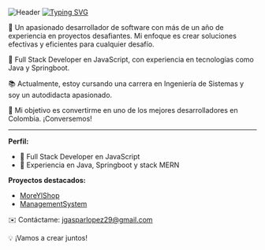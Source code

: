 ![Header](https://capsule-render.vercel.app/api?type=waving&color=00bfbf&height=80&section=header)
[![Typing SVG](https://readme-typing-svg.herokuapp.com/?color=00bfbf&size=20&center=true&vCenter=true&width=1000&lines=HELLO,+MY+NAME+is+Jose+Gaspar;I'm+19+years+old;I'm+from+Colombia;I'm+studying+systems+engineering;Be+Welcome!+:%29)](https://git.io/typing-svg)

🐼 Un apasionado desarrollador de software con más de un año de experiencia en proyectos desafiantes. Mi enfoque es crear soluciones efectivas y eficientes para cualquier desafío.

🚀 Full Stack Developer en JavaScript, con experiencia en tecnologías como Java y Springboot.

📚 Actualmente, estoy cursando una carrera en Ingeniería de Sistemas y soy un autodidacta apasionado.

🌟 Mi objetivo es convertirme en uno de los mejores desarrolladores en Colombia. ¡Conversemos!

---

**Perfil:**

- 🌿 Full Stack Developer en JavaScript
- 🔧 Experiencia en Java, Springboot y stack MERN

**Proyectos destacados:**

- [MoreYlShop](https://github.com/dev-gaspar/MoreYlShop)
- [ManagementSystem](https://github.com/dev-gaspar/ManagementSystem)

✉️ Contáctame: [jgasparlopez29@gmail.com](mailto:jgasparlopez29@gmail.com)

💡 ¡Vamos a crear juntos!
